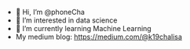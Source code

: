 - 👋 Hi, I’m @phoneCha
- 👀 I’m interested in data science
- 🌱 I’m currently learning Machine Learning
- My medium blog: https://medium.com/@k19chalisa


<!---
phoneCha/phoneCha is a ✨ special ✨ repository because its `README.md` (this file) appears on your GitHub profile.
You can click the Preview link to take a look at your changes.
--->
